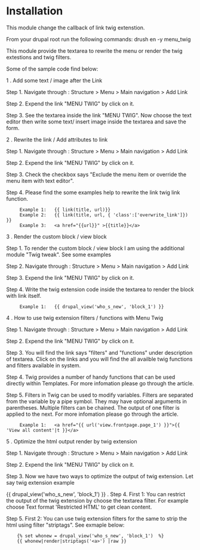 # Installation
This module change the callback of link twig extenstion.

From your drupal root run the following commands:
  drush en -y menu_twig

This module provide the textarea to rewrite the menu or render the twig extestions and twig filters.


Some of the sample code find below:

1 . Add some text / image after the Link

Step 1. Navigate through : Structure > Menu > Main navigation > Add Link

Step 2. Expend the link "MENU TWIG" by click on it.

Step 3. See the textarea inside the link "MENU TWIG". Now choose the text editor then write some text/ insert image inside the textarea and save the form.


2 . Rewrite the link / Add attributes to link

Step 1. Navigate through : Structure > Menu > Main navigation > Add Link

Step 2. Expend the link "MENU TWIG" by click on it.

Step 3. Check the checkbox says "Exclude the menu item or override the menu item with text editor".

Step 4. Please find the some examples help to rewrite the link twig link function.

         Example 1:   {{ link(title, url)}}
         Example 2:   {{ link(title, url, { 'class':['overwrite_link']}) }}
         Example 3:   <a href="{{url}}" >{{title}}</a>


3 . Render the custom block / view block

Step 1. To render the custom block / view block I am using the additional module "Twig tweak". See some examples

Step 2. Navigate through : Structure > Menu > Main navigation > Add Link

Step 3. Expend the link "MENU TWIG" by click on it.

Step 4. Write the twig extension code inside the textarea to render the block with link itself.

         Example 1:   {{ drupal_view('who_s_new', 'block_1') }}

4 . How to use twig extension filters / functions with Menu Twig

Step 1. Navigate through : Structure > Menu > Main navigation > Add Link

Step 2. Expend the link "MENU TWIG" by click on it.

Step 3. You will find the link says "filters" and "functions" under description of textarea. Click on the links and you will find the all availble twig functions and filters available in system.

Step 4. Twig provides a number of handy functions that can be used directly within Templates. For more infomation please go through the article.

Step 5. Filters in Twig can be used to modify variables. Filters are separated from the variable by a pipe symbol. They may have optional arguments in parentheses. Multiple filters can be chained. The output of one filter is applied to the next. For more infomation please go through the article.

         Example 1:   <a href="{{ url('view.frontpage.page_1') }}">{{ 'View all content'|t }}</a>

5 . Optimize the html output render by twig extension

Step 1. Navigate through : Structure > Menu > Main navigation > Add Link

Step 2. Expend the link "MENU TWIG" by click on it.

Step 3. Now we have two ways to optimize the output of twig extension. Let say twig extension example

{{ drupal_view('who_s_new', 'block_1') }}
.
Step 4. First 1: You can restrict the output of the twig extension by choose the textarea filter. For example choose Text format 'Restricted HTML' to get clean content.

Step 5. First 2: You can use twig extension filters for the same to strip the html using filter "striptags". See exmaple below:

        {% set whonew = drupal_view('who_s_new', 'block_1')  %}
        {{ whonew|render|striptags('<a>') |raw }}
